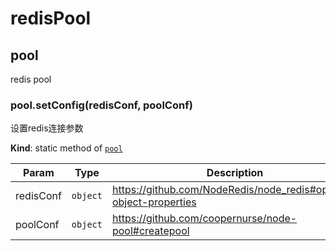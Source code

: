 # redisPool 
<a name="module_pool"></a>

## pool
redis pool

<a name="module_pool.setConfig"></a>

### pool.setConfig(redisConf, poolConf)
设置redis连接参数

**Kind**: static method of [<code>pool</code>](#module_pool)  

| Param | Type | Description |
| --- | --- | --- |
| redisConf | <code>object</code> | https://github.com/NodeRedis/node_redis#options-object-properties |
| poolConf | <code>object</code> | https://github.com/coopernurse/node-pool#createpool |

